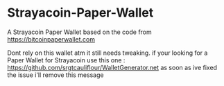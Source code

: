 # Strayacoin-Paper-Wallet
A Strayacoin Paper Wallet based on the code from https://bitcoinpaperwallet.com

Dont rely on this wallet atm it still needs tweaking.
if your looking for a Paper Wallet for Strayacoin use this one : https://github.com/srgtcauliflour/WalletGenerator.net
as soon as ive fixed the issue i'll remove this message
